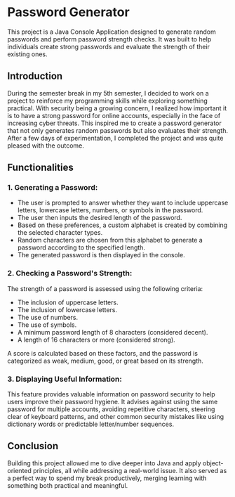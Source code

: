 # Password Generator

This project is a Java Console Application designed to generate random passwords and perform password strength checks. It was built to help individuals create strong passwords and evaluate the strength of their existing ones.

## Introduction

During the semester break in my 5th semester, I decided to work on a project to reinforce my programming skills while exploring something practical. With security being a growing concern, I realized how important it is to have a strong password for online accounts, especially in the face of increasing cyber threats. This inspired me to create a password generator that not only generates random passwords but also evaluates their strength. After a few days of experimentation, I completed the project and was quite pleased with the outcome. 

## Functionalities

### 1. Generating a Password:

- The user is prompted to answer whether they want to include uppercase letters, lowercase letters, numbers, or symbols in the password.
- The user then inputs the desired length of the password.
- Based on these preferences, a custom alphabet is created by combining the selected character types.
- Random characters are chosen from this alphabet to generate a password according to the specified length.
- The generated password is then displayed in the console.

### 2. Checking a Password's Strength:

The strength of a password is assessed using the following criteria:
- The inclusion of uppercase letters.
- The inclusion of lowercase letters.
- The use of numbers.
- The use of symbols.
- A minimum password length of 8 characters (considered decent).
- A length of 16 characters or more (considered strong).

A score is calculated based on these factors, and the password is categorized as weak, medium, good, or great based on its strength.

### 3. Displaying Useful Information:

This feature provides valuable information on password security to help users improve their password hygiene. It advises against using the same password for multiple accounts, avoiding repetitive characters, steering clear of keyboard patterns, and other common security mistakes like using dictionary words or predictable letter/number sequences.

## Conclusion

Building this project allowed me to dive deeper into Java and apply object-oriented principles, all while addressing a real-world issue. It also served as a perfect way to spend my break productively, merging learning with something both practical and meaningful.
